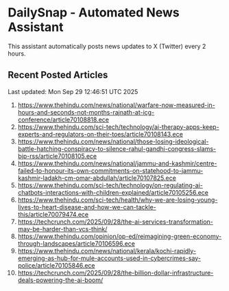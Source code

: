 # DailySnap - Automated News Assistant

This assistant automatically posts news updates to X (Twitter) every 2 hours.

## Recent Posted Articles

Last updated: Mon Sep 29 12:46:51 UTC 2025

1. https://www.thehindu.com/news/national/warfare-now-measured-in-hours-and-seconds-not-months-rajnath-at-icg-conference/article70108818.ece
2. https://www.thehindu.com/sci-tech/technology/ai-therapy-apps-keep-experts-and-regulators-on-their-toes/article70108143.ece
3. https://www.thehindu.com/news/national/those-losing-ideological-battle-hatching-conspiracy-to-silence-rahul-gandhi-congress-slams-bjp-rss/article70108105.ece
4. https://www.thehindu.com/news/national/jammu-and-kashmir/centre-failed-to-honour-its-own-commitments-on-statehood-to-jammu-kashmir-ladakh-cm-omar-abdullah/article70107825.ece
5. https://www.thehindu.com/sci-tech/technology/on-regulating-ai-chatbots-interactions-with-children-explained/article70105256.ece
6. https://www.thehindu.com/sci-tech/health/why-we-are-losing-young-lives-to-heart-disease-and-how-we-can-tackle-this/article70079474.ece
7. https://techcrunch.com/2025/09/28/the-ai-services-transformation-may-be-harder-than-vcs-think/
8. https://www.thehindu.com/opinion/op-ed/reimagining-green-economy-through-landscapes/article70106596.ece
9. https://www.thehindu.com/news/national/kerala/kochi-rapidly-emerging-as-hub-for-mule-accounts-used-in-cybercrimes-say-police/article70105846.ece
10. https://techcrunch.com/2025/09/28/the-billion-dollar-infrastructure-deals-powering-the-ai-boom/
